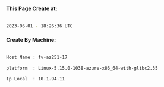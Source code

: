 
   
#### This Page Create at:

```bash

2023-06-01 - 18:26:36 UTC

```

#### Create By Machine:

```bash

Host Name : fv-az251-17

platform  : Linux-5.15.0-1038-azure-x86_64-with-glibc2.35

Ip Local  : 10.1.94.11

```

